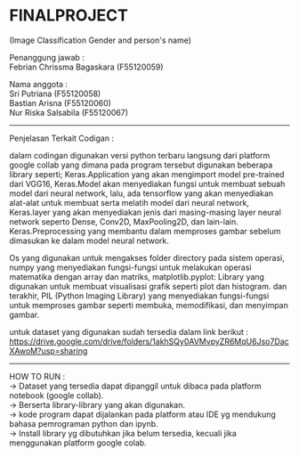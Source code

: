 # FINALPROJECT

(Image Classification Gender and person's name)

Penanggung jawab : </br>
Febrian Chrissma Bagaskara (F55120059) 

Nama anggota : </br>
Sri Putriana (F55120058) </br>
Bastian Arisna (F55120060) </br>
Nur Riska Salsabila (F55120067) </br>

--------------------------------

Penjelasan Terkait Codigan :

dalam codingan digunakan versi python terbaru langsung dari platform google collab yang dimana pada program tersebut digunakan beberapa library seperti;
Keras.Application yang akan mengimport model pre-trained dari VGG16,
Keras.Model akan menyediakan fungsi untuk membuat sebuah model dari neural network,
lalu, ada tensorflow yang akan menyediakan alat-alat untuk membuat serta melatih model dari neural network,
Keras.layer yang akan menyediakan jenis dari masing-masing layer neural network seperto Dense, Conv2D, MaxPooling2D, dan lain-lain.
Keras.Preprocessing yang membantu dalam memproses gambar sebelum dimasukan ke dalam model neural network.

Os yang digunakan untuk mengakses folder directory pada sistem operasi,
numpy yang menyediakan fungsi-fungsi untuk melakukan operasi matematika dengan array dan matriks,
matplotlib.pyplot: Library yang digunakan untuk membuat visualisasi grafik seperti plot dan histogram.
dan terakhir, PIL (Python Imaging Library) yang menyediakan fungsi-fungsi untuk memproses gambar seperti membuka, memodifikasi, dan menyimpan gambar.

untuk dataset yang digunakan sudah tersedia dalam link berikut :
https://drive.google.com/drive/folders/1akhSQy0AVMvpyZR6MqU6Jso7DacXAwoM?usp=sharing

------------------------------
HOW TO RUN : </br>
-> Dataset yang tersedia dapat dipanggil untuk dibaca pada platform notebook (google collab). </br>
-> Berserta library-library yang akan digunakan. </br>
-> kode program dapat dijalankan pada platform atau IDE yg mendukung bahasa pemrograman python dan ipynb. </br>
-> Install library yg dibutuhkan jika belum tersedia, kecuali jika menggunakan platform google colab. </br>
